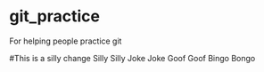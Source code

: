 # git_practice
For helping people practice git

#This is a silly change
Silly Silly
Joke Joke
Goof Goof
Bingo Bongo
